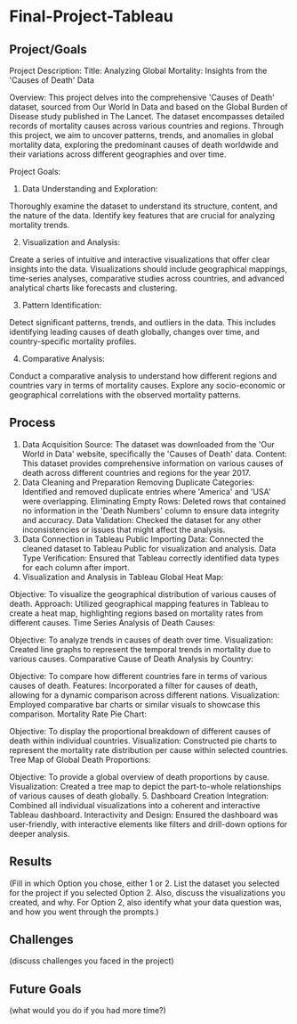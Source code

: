 # Final-Project-Tableau

## Project/Goals
Project Description:
Title: Analyzing Global Mortality: Insights from the 'Causes of Death' Data

Overview:
This project delves into the comprehensive 'Causes of Death' dataset, sourced from Our World In Data and based on the Global Burden of Disease study published in The Lancet. The dataset encompasses detailed records of mortality causes across various countries and regions. Through this project, we aim to uncover patterns, trends, and anomalies in global mortality data, exploring the predominant causes of death worldwide and their variations across different geographies and over time.

Project Goals:
1. Data Understanding and Exploration:

Thoroughly examine the dataset to understand its structure, content, and the nature of the data.
Identify key features that are crucial for analyzing mortality trends.

2. Visualization and Analysis:

Create a series of intuitive and interactive visualizations that offer clear insights into the data.
Visualizations should include geographical mappings, time-series analyses, comparative studies across countries, and advanced analytical charts like forecasts and clustering.

3. Pattern Identification:

Detect significant patterns, trends, and outliers in the data. This includes identifying leading causes of death globally, changes over time, and country-specific mortality profiles.

4. Comparative Analysis:

Conduct a comparative analysis to understand how different regions and countries vary in terms of mortality causes.
Explore any socio-economic or geographical correlations with the observed mortality patterns.

## Process

1. Data Acquisition
Source: The dataset was downloaded from the 'Our World in Data' website, specifically the 'Causes of Death' data.
Content: This dataset provides comprehensive information on various causes of death across different countries and regions for the year 2017.
2. Data Cleaning and Preparation
Removing Duplicate Categories: Identified and removed duplicate entries where 'America' and 'USA' were overlapping.
Eliminating Empty Rows: Deleted rows that contained no information in the 'Death Numbers' column to ensure data integrity and accuracy.
Data Validation: Checked the dataset for any other inconsistencies or issues that might affect the analysis.
3. Data Connection in Tableau Public
Importing Data: Connected the cleaned dataset to Tableau Public for visualization and analysis.
Data Type Verification: Ensured that Tableau correctly identified data types for each column after import.
4. Visualization and Analysis in Tableau
Global Heat Map:

Objective: To visualize the geographical distribution of various causes of death.
Approach: Utilized geographical mapping features in Tableau to create a heat map, highlighting regions based on mortality rates from different causes.
Time Series Analysis of Death Causes:

Objective: To analyze trends in causes of death over time.
Visualization: Created line graphs to represent the temporal trends in mortality due to various causes.
Comparative Cause of Death Analysis by Country:

Objective: To compare how different countries fare in terms of various causes of death.
Features: Incorporated a filter for causes of death, allowing for a dynamic comparison across different nations.
Visualization: Employed comparative bar charts or similar visuals to showcase this comparison.
Mortality Rate Pie Chart:

Objective: To display the proportional breakdown of different causes of death within individual countries.
Visualization: Constructed pie charts to represent the mortality rate distribution per cause within selected countries.
Tree Map of Global Death Proportions:

Objective: To provide a global overview of death proportions by cause.
Visualization: Created a tree map to depict the part-to-whole relationships of various causes of death globally.
5. Dashboard Creation
Integration: Combined all individual visualizations into a coherent and interactive Tableau dashboard.
Interactivity and Design: Ensured the dashboard was user-friendly, with interactive elements like filters and drill-down options for deeper analysis.

## Results
(Fill in which Option you chose, either 1 or 2. List the dataset you selected for the project if you selected Option 2. Also, discuss the visualizations you created, and why. For Option 2, also identify what your data question was, and how you went through the prompts.)

## Challenges 
(discuss challenges you faced in the project)

## Future Goals
(what would you do if you had more time?)

